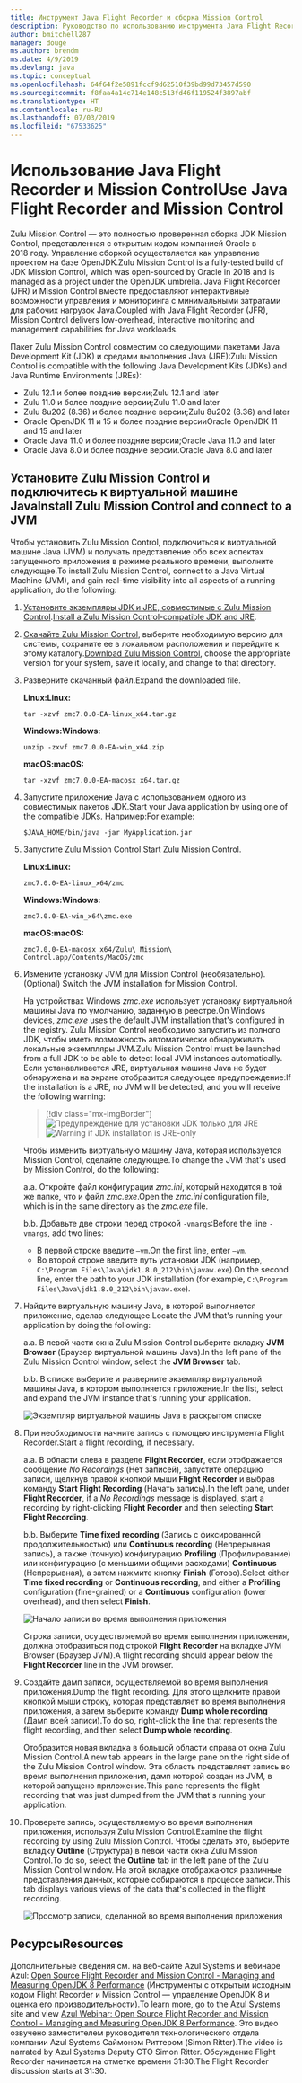 ```yaml
---
title: Инструмент Java Flight Recorder и сборка Mission Control
description: Руководство по использованию инструмента Java Flight Recorder и сборки Mission Control для сбора и просмотра данных приложения.
author: bmitchell287
manager: douge
ms.author: brendm
ms.date: 4/9/2019
ms.devlang: java
ms.topic: conceptual
ms.openlocfilehash: 64f64f2e5891fccf9d62510f39bd99d73457d590
ms.sourcegitcommit: f8faa4a14c714e148c513fd46f119524f3897abf
ms.translationtype: HT
ms.contentlocale: ru-RU
ms.lasthandoff: 07/03/2019
ms.locfileid: "67533625"
---
```

# <a name="use-java-flight-recorder-and-mission-control"></a><span data-ttu-id="19fcd-103">Использование Java Flight Recorder и Mission Control</span><span class="sxs-lookup"><span data-stu-id="19fcd-103">Use Java Flight Recorder and Mission Control</span></span>

<span data-ttu-id="19fcd-104">Zulu Mission Control — это полностью проверенная сборка JDK Mission Control, представленная с открытым кодом компанией Oracle в 2018 году. Управление сборкой осуществляется как управление проектом на базе OpenJDK.</span><span class="sxs-lookup"><span data-stu-id="19fcd-104">Zulu Mission Control is a fully-tested build of JDK Mission Control, which was open-sourced by Oracle in 2018 and is managed as a project under the OpenJDK umbrella.</span></span> <span data-ttu-id="19fcd-105">Java Flight Recorder (JFR) и Mission Control вместе предоставляют интерактивные возможности управления и мониторинга с минимальными затратами для рабочих нагрузок Java.</span><span class="sxs-lookup"><span data-stu-id="19fcd-105">Coupled with Java Flight Recorder (JFR), Mission Control delivers low-overhead, interactive monitoring and management capabilities for Java workloads.</span></span>

<span data-ttu-id="19fcd-106">Пакет Zulu Mission Control совместим со следующими пакетами Java Development Kit (JDK) и средами выполнения Java (JRE):</span><span class="sxs-lookup"><span data-stu-id="19fcd-106">Zulu Mission Control is compatible with the following Java Development Kits (JDKs) and Java Runtime Environments (JREs):</span></span>

* <span data-ttu-id="19fcd-107">Zulu 12.1 и более поздние версии;</span><span class="sxs-lookup"><span data-stu-id="19fcd-107">Zulu 12.1 and later</span></span>
* <span data-ttu-id="19fcd-108">Zulu 11.0 и более поздние версии;</span><span class="sxs-lookup"><span data-stu-id="19fcd-108">Zulu 11.0 and later</span></span>
* <span data-ttu-id="19fcd-109">Zulu 8u202 (8.36) и более поздние версии;</span><span class="sxs-lookup"><span data-stu-id="19fcd-109">Zulu 8u202 (8.36) and later</span></span>
* <span data-ttu-id="19fcd-110">Oracle OpenJDK 11 и 15 и более поздние версии</span><span class="sxs-lookup"><span data-stu-id="19fcd-110">Oracle OpenJDK 11 and 15 and later</span></span>
* <span data-ttu-id="19fcd-111">Oracle Java 11.0 и более поздние версии;</span><span class="sxs-lookup"><span data-stu-id="19fcd-111">Oracle Java 11.0 and later</span></span>
* <span data-ttu-id="19fcd-112">Oracle Java 8.0 и более поздние версии.</span><span class="sxs-lookup"><span data-stu-id="19fcd-112">Oracle Java 8.0 and later</span></span>

## <a name="install-zulu-mission-control-and-connect-to-a-jvm"></a><span data-ttu-id="19fcd-113">Установите Zulu Mission Control и подключитесь к виртуальной машине Java</span><span class="sxs-lookup"><span data-stu-id="19fcd-113">Install Zulu Mission Control and connect to a JVM</span></span>

<span data-ttu-id="19fcd-114">Чтобы установить Zulu Mission Control, подключиться к виртуальной машине Java (JVM) и получать представление обо всех аспектах запущенного приложения в режиме реального времени, выполните следующее.</span><span class="sxs-lookup"><span data-stu-id="19fcd-114">To install Zulu Mission Control, connect to a Java Virtual Machine (JVM), and gain real-time visibility into all aspects of a running application, do the following:</span></span>

1.  <span data-ttu-id="19fcd-115">[Установите экземпляры JDK и JRE, совместимые с Zulu Mission Control](java-jdk-install.md).</span><span class="sxs-lookup"><span data-stu-id="19fcd-115">[Install a Zulu Mission Control-compatible JDK and JRE](java-jdk-install.md).</span></span>

1.  <span data-ttu-id="19fcd-116">[Скачайте Zulu Mission Control](https://www.azul.com/products/zulu-mission-control/), выберите необходимую версию для системы, сохраните ее в локальном расположении и перейдите к этому каталогу.</span><span class="sxs-lookup"><span data-stu-id="19fcd-116">[Download Zulu Mission Control](https://www.azul.com/products/zulu-mission-control/), choose the appropriate version for your system, save it locally, and change to that directory.</span></span>

1.  <span data-ttu-id="19fcd-117">Разверните скачанный файл.</span><span class="sxs-lookup"><span data-stu-id="19fcd-117">Expand the downloaded file.</span></span>

    <span data-ttu-id="19fcd-118">**Linux:**</span><span class="sxs-lookup"><span data-stu-id="19fcd-118">**Linux:**</span></span>

    ```cli
    tar -xzvf zmc7.0.0-EA-linux_x64.tar.gz
    ```

    <span data-ttu-id="19fcd-119">**Windows:**</span><span class="sxs-lookup"><span data-stu-id="19fcd-119">**Windows:**</span></span>

    ```cli
    unzip -zxvf zmc7.0.0-EA-win_x64.zip 
    ```

    <span data-ttu-id="19fcd-120">**macOS:**</span><span class="sxs-lookup"><span data-stu-id="19fcd-120">**macOS:**</span></span>

    ```cli
    tar -xzvf zmc7.0.0-EA-macosx_x64.tar.gz
    ```

1.  <span data-ttu-id="19fcd-121">Запустите приложение Java с использованием одного из совместимых пакетов JDK.</span><span class="sxs-lookup"><span data-stu-id="19fcd-121">Start your Java application by using one of the compatible JDKs.</span></span> <span data-ttu-id="19fcd-122">Например:</span><span class="sxs-lookup"><span data-stu-id="19fcd-122">For example:</span></span>

    ```cli
    $JAVA_HOME/bin/java -jar MyApplication.jar
    ```

1.  <span data-ttu-id="19fcd-123">Запустите Zulu Mission Control.</span><span class="sxs-lookup"><span data-stu-id="19fcd-123">Start Zulu Mission Control.</span></span>

    <span data-ttu-id="19fcd-124">**Linux:**</span><span class="sxs-lookup"><span data-stu-id="19fcd-124">**Linux:**</span></span>

    ```cli
    zmc7.0.0-EA-linux_x64/zmc
    ```

    <span data-ttu-id="19fcd-125">**Windows:**</span><span class="sxs-lookup"><span data-stu-id="19fcd-125">**Windows:**</span></span>

    ```cli
    zmc7.0.0-EA-win_x64\zmc.exe 
    ```

    <span data-ttu-id="19fcd-126">**macOS:**</span><span class="sxs-lookup"><span data-stu-id="19fcd-126">**macOS:**</span></span>

    ```cli
    zmc7.0.0-EA-macosx_x64/Zulu\ Mission\ Control.app/Contents/MacOS/zmc
    ```

1.  <span data-ttu-id="19fcd-127">Измените установку JVM для Mission Control (необязательно).</span><span class="sxs-lookup"><span data-stu-id="19fcd-127">(Optional) Switch the JVM installation for Mission Control.</span></span>

    <span data-ttu-id="19fcd-128">На устройствах Windows *zmc.exe* использует установку виртуальной машины Java по умолчанию, заданную в реестре.</span><span class="sxs-lookup"><span data-stu-id="19fcd-128">On Windows devices, *zmc.exe* uses the default JVM installation that's configured in the registry.</span></span> <span data-ttu-id="19fcd-129">Zulu Mission Control необходимо запустить из полного JDK, чтобы иметь возможность автоматически обнаруживать локальные экземпляры JVM.</span><span class="sxs-lookup"><span data-stu-id="19fcd-129">Zulu Mission Control must be launched from a full JDK to be able to detect local JVM instances automatically.</span></span> <span data-ttu-id="19fcd-130">Если устанавливается JRE, виртуальная машина Java не будет обнаружена и на экране отобразится следующее предупреждение:</span><span class="sxs-lookup"><span data-stu-id="19fcd-130">If the installation is a JRE, no JVM will be detected, and you will receive the following warning:</span></span>

    > [!div class="mx-imgBorder"]
    <span data-ttu-id="19fcd-131">![Предупреждение для установки JDK только для JRE](../media/jdk/azul-jfr-1.png)</span><span class="sxs-lookup"><span data-stu-id="19fcd-131">![Warning if JDK installation is JRE-only](../media/jdk/azul-jfr-1.png)</span></span>

    <span data-ttu-id="19fcd-132">Чтобы изменить виртуальную машину Java, которая используется Mission Control, сделайте следующее.</span><span class="sxs-lookup"><span data-stu-id="19fcd-132">To change the JVM that's used by Mission Control, do the following:</span></span> 

    <span data-ttu-id="19fcd-133">a.</span><span class="sxs-lookup"><span data-stu-id="19fcd-133">a.</span></span> <span data-ttu-id="19fcd-134">Откройте файл конфигурации *zmc.ini*, который находится в той же папке, что и файл *zmc.exe*.</span><span class="sxs-lookup"><span data-stu-id="19fcd-134">Open the *zmc.ini* configuration file, which is in the same directory as the *zmc.exe* file.</span></span>

    <span data-ttu-id="19fcd-135">b.</span><span class="sxs-lookup"><span data-stu-id="19fcd-135">b.</span></span> <span data-ttu-id="19fcd-136">Добавьте две строки перед строкой `-vmargs`:</span><span class="sxs-lookup"><span data-stu-id="19fcd-136">Before the line `-vmargs`, add two lines:</span></span>  

       * <span data-ttu-id="19fcd-137">В первой строке введите `–vm`.</span><span class="sxs-lookup"><span data-stu-id="19fcd-137">On the first line, enter `–vm`.</span></span>  
       * <span data-ttu-id="19fcd-138">Во второй строке введите путь установки JDK (например, `C:\Program Files\Java\jdk1.8.0_212\bin\javaw.exe`).</span><span class="sxs-lookup"><span data-stu-id="19fcd-138">On the second line, enter the path to your JDK installation (for example, `C:\Program Files\Java\jdk1.8.0_212\bin\javaw.exe`).</span></span>

1.  <span data-ttu-id="19fcd-139">Найдите виртуальную машину Java, в которой выполняется приложение, сделав следующее.</span><span class="sxs-lookup"><span data-stu-id="19fcd-139">Locate the JVM that's running your application by doing the following:</span></span>

    <span data-ttu-id="19fcd-140">a.</span><span class="sxs-lookup"><span data-stu-id="19fcd-140">a.</span></span> <span data-ttu-id="19fcd-141">В левой части окна Zulu Mission Control выберите вкладку **JVM Browser** (Браузер виртуальной машины Java).</span><span class="sxs-lookup"><span data-stu-id="19fcd-141">In the left pane of the Zulu Mission Control window, select the **JVM Browser** tab.</span></span>

    <span data-ttu-id="19fcd-142">b.</span><span class="sxs-lookup"><span data-stu-id="19fcd-142">b.</span></span> <span data-ttu-id="19fcd-143">В списке выберите и разверните экземпляр виртуальной машины Java, в котором выполняется приложение.</span><span class="sxs-lookup"><span data-stu-id="19fcd-143">In the list, select and expand the JVM instance that's running your application.</span></span>

    ![Экземпляр виртуальной машины Java в раскрытом списке](../media/jdk/azul-jfr-2.png)


1.  <span data-ttu-id="19fcd-145">При необходимости начните запись с помощью инструмента Flight Recorder.</span><span class="sxs-lookup"><span data-stu-id="19fcd-145">Start a flight recording, if necessary.</span></span>

    <span data-ttu-id="19fcd-146">a.</span><span class="sxs-lookup"><span data-stu-id="19fcd-146">a.</span></span> <span data-ttu-id="19fcd-147">В области слева в разделе **Flight Recorder**, если отображается сообщение *No Recordings* (Нет записей), запустите операцию записи, щелкнув правой кнопкой мыши **Flight Recorder** и выбрав команду **Start Flight Recording** (Начать запись).</span><span class="sxs-lookup"><span data-stu-id="19fcd-147">In the left pane, under **Flight Recorder**, if a *No Recordings* message is displayed, start a recording by right-clicking **Flight Recorder** and then selecting **Start Flight Recording**.</span></span>

    <span data-ttu-id="19fcd-148">b.</span><span class="sxs-lookup"><span data-stu-id="19fcd-148">b.</span></span> <span data-ttu-id="19fcd-149">Выберите **Time fixed recording** (Запись с фиксированной продолжительностью) или **Continuous recording** (Непрерывная запись), а также (точную) конфигурацию **Profiling** (Профилирование) или конфигурацию (с меньшими общими расходами) **Continuous** (Непрерывная), а затем нажмите кнопку **Finish** (Готово).</span><span class="sxs-lookup"><span data-stu-id="19fcd-149">Select either **Time fixed recording** or **Continuous recording**, and either a **Profiling** configuration (fine-grained) or a **Continuous** configuration (lower overhead), and then select **Finish**.</span></span>

    ![Начало записи во время выполнения приложения](../media/jdk/azul-jfr-3.png)

    <span data-ttu-id="19fcd-151">Строка записи, осуществляемой во время выполнения приложения, должна отобразиться под строкой **Flight Recorder** на вкладке JVM Browser (Браузер JVM).</span><span class="sxs-lookup"><span data-stu-id="19fcd-151">A flight recording should appear below the **Flight Recorder** line in the JVM browser.</span></span>

1. <span data-ttu-id="19fcd-152">Создайте дамп записи, осуществляемой во время выполнения приложения.</span><span class="sxs-lookup"><span data-stu-id="19fcd-152">Dump the flight recording.</span></span> <span data-ttu-id="19fcd-153">Для этого щелкните правой кнопкой мыши строку, которая представляет во время выполнения приложения, а затем выберите команду **Dump whole recording** (Дамп всей записи).</span><span class="sxs-lookup"><span data-stu-id="19fcd-153">To do so, right-click the line that represents the flight recording, and then select **Dump whole recording**.</span></span>

    <span data-ttu-id="19fcd-154">Отобразится новая вкладка в большой области справа от окна Zulu Mission Control.</span><span class="sxs-lookup"><span data-stu-id="19fcd-154">A new tab appears in the large pane on the right side of the Zulu Mission Control window.</span></span> <span data-ttu-id="19fcd-155">Эта область представляет запись во время выполнения приложения, дамп которой создан из JVM, в которой запущено приложение.</span><span class="sxs-lookup"><span data-stu-id="19fcd-155">This pane represents the flight recording that was just dumped from the JVM that's running your application.</span></span>

1. <span data-ttu-id="19fcd-156">Проверьте запись, осуществляемую во время выполнения приложения, используя Zulu Mission Control.</span><span class="sxs-lookup"><span data-stu-id="19fcd-156">Examine the flight recording by using Zulu Mission Control.</span></span> <span data-ttu-id="19fcd-157">Чтобы сделать это, выберите вкладку **Outline** (Структура) в левой части окна Zulu Mission Control.</span><span class="sxs-lookup"><span data-stu-id="19fcd-157">To do so, select the **Outline** tab in the left pane of the Zulu Mission Control window.</span></span> <span data-ttu-id="19fcd-158">На этой вкладке отображаются различные представления данных, которые собираются в процессе записи.</span><span class="sxs-lookup"><span data-stu-id="19fcd-158">This tab displays various views of the data that's collected in the flight recording.</span></span>
 
    ![Просмотр записи, сделанной во время выполнения приложения](../media/jdk/azul-jfr-4.png)

## <a name="resources"></a><span data-ttu-id="19fcd-160">Ресурсы</span><span class="sxs-lookup"><span data-stu-id="19fcd-160">Resources</span></span>

<span data-ttu-id="19fcd-161">Дополнительные сведения см. на веб-сайте Azul Systems и вебинаре Azul: [ Open Source Flight Recorder and Mission Control - Managing and Measuring OpenJDK 8 Performance](https://www.azul.com/presentation/azul-webinar-open-source-flight-recorder-and-mission-control-managing-and-measuring-openjdk-8-performance/) (Инструменты с открытым исходным кодом Flight Recorder и Mission Control — управление OpenJDK 8 и оценка его производительности).</span><span class="sxs-lookup"><span data-stu-id="19fcd-161">To learn more, go to the Azul Systems site and view [Azul Webinar: Open Source Flight Recorder and Mission Control - Managing and Measuring OpenJDK 8 Performance](https://www.azul.com/presentation/azul-webinar-open-source-flight-recorder-and-mission-control-managing-and-measuring-openjdk-8-performance/).</span></span> <span data-ttu-id="19fcd-162">Это видео озвучено заместителем руководителя технологического отдела компании Azul Systems Саймоном Риттером (Simon Ritter).</span><span class="sxs-lookup"><span data-stu-id="19fcd-162">The video is narrated by Azul Systems Deputy CTO Simon Ritter.</span></span> <span data-ttu-id="19fcd-163">Обсуждение Flight Recorder начинается на отметке времени 31:30.</span><span class="sxs-lookup"><span data-stu-id="19fcd-163">The Flight Recorder discussion starts at 31:30.</span></span>

